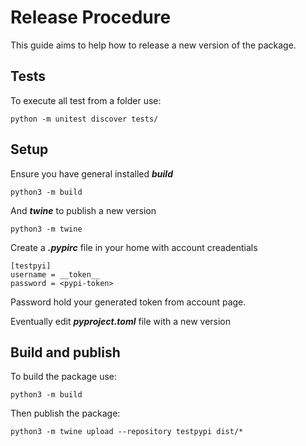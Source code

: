 # Release Procedure
This guide aims to help how to release a new version of the package.

## Tests
To execute all test from a folder use:
```shell
python -m unitest discover tests/
```

## Setup
Ensure you have general installed ***build***
```shell
python3 -m build
```
And ***twine*** to publish a new version
```shell
python3 -m twine
```
Create a ***.pypirc*** file in your home with account creadentials
```editorconfig
[testpyi]
username = __token__
password = <pypi-token>
```
Password hold your generated token from account page.  

Eventually edit ***pyproject.toml*** file with a new version

## Build and publish
To build the package use:
```shell
python3 -m build
```
Then publish the package:
```shell
python3 -m twine upload --repository testpypi dist/*
```
